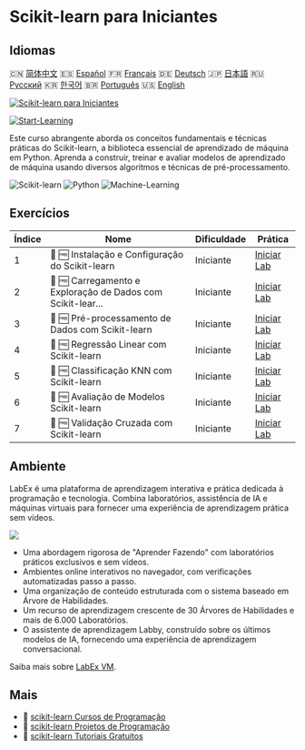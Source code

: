 # Scikit-learn para Iniciantes

## Idiomas

🇨🇳 [简体中文](README_zh.md) 🇪🇸 [Español](README_es.md) 🇫🇷 [Français](README_fr.md) 🇩🇪 [Deutsch](README_de.md) 🇯🇵 [日本語](README_ja.md) 🇷🇺 [Русский](README_ru.md) 🇰🇷 [한국어](README_ko.md) 🇧🇷 [Português](README_pt.md) 🇺🇸 [English](README.md) 

[![Scikit-learn para Iniciantes](https://cover-creator.labex.io/scikit-learn-for-beginners.png?lang=pt)](https://labex.io/pt/courses/scikit-learn-for-beginners)

[![Start-Learning](https://img.shields.io/badge/Start-Learning-whitesmoke?style=for-the-badge)](https://labex.io/pt/courses/scikit-learn-for-beginners)

Este curso abrangente aborda os conceitos fundamentais e técnicas práticas do Scikit-learn, a biblioteca essencial de aprendizado de máquina em Python. Aprenda a construir, treinar e avaliar modelos de aprendizado de máquina usando diversos algoritmos e técnicas de pré-processamento.

![Scikit-learn](https://img.shields.io/badge/Scikit-learn-whitesmoke?style=for-the-badge&logo=scikit-learn)
![Python](https://img.shields.io/badge/Python-whitesmoke?style=for-the-badge&logo=python)
![Machine-Learning](https://img.shields.io/badge/Machine-Learning-whitesmoke?style=for-the-badge&logo=machine-learning)


## Exercícios

|   Índice | Nome                                                        | Dificuldade   | Prática                                                                                                                          |
|----------|-------------------------------------------------------------|---------------|----------------------------------------------------------------------------------------------------------------------------------|
|        1 | 📖 🆓 Instalação e Configuração do Scikit-learn             | Iniciante     | <a target='_blank' href='https://labex.io/pt/tutorials/sklearn-scikit-learn-installation-and-setup-596490'>Iniciar Lab</a>       |
|        2 | 📖 🆓 Carregamento e Exploração de Dados com Scikit-lear... | Iniciante     | <a target='_blank' href='https://labex.io/pt/tutorials/sklearn-scikit-learn-data-loading-and-exploration-596488'>Iniciar Lab</a> |
|        3 | 📖 🆓 Pré-processamento de Dados com Scikit-learn           | Iniciante     | <a target='_blank' href='https://labex.io/pt/tutorials/sklearn-scikit-learn-data-preprocessing-596489'>Iniciar Lab</a>           |
|        4 | 📖 🆓 Regressão Linear com Scikit-learn                     | Iniciante     | <a target='_blank' href='https://labex.io/pt/tutorials/sklearn-scikit-learn-linear-regression-596492'>Iniciar Lab</a>            |
|        5 | 📖 🆓 Classificação KNN com Scikit-learn                    | Iniciante     | <a target='_blank' href='https://labex.io/pt/tutorials/sklearn-scikit-learn-knn-classification-596491'>Iniciar Lab</a>           |
|        6 | 📖 🆓 Avaliação de Modelos Scikit-learn                     | Iniciante     | <a target='_blank' href='https://labex.io/pt/tutorials/sklearn-scikit-learn-model-evaluation-596493'>Iniciar Lab</a>             |
|        7 | 📖 🆓 Validação Cruzada com Scikit-learn                    | Iniciante     | <a target='_blank' href='https://labex.io/pt/tutorials/sklearn-scikit-learn-cross-validation-596487'>Iniciar Lab</a>             |

## Ambiente

LabEx é uma plataforma de aprendizagem interativa e prática dedicada à programação e tecnologia. Combina laboratórios, assistência de IA e máquinas virtuais para fornecer uma experiência de aprendizagem prática sem vídeos.

![](https://tutorial-screenshot.getvm.io/images/vm-1725247253.png)

- Uma abordagem rigorosa de "Aprender Fazendo" com laboratórios práticos exclusivos e sem vídeos.
- Ambientes online interativos no navegador, com verificações automatizadas passo a passo.
- Uma organização de conteúdo estruturada com o sistema baseado em Árvore de Habilidades.
- Um recurso de aprendizagem crescente de 30 Árvores de Habilidades e mais de 6.000 Laboratórios.
- O assistente de aprendizagem Labby, construído sobre os últimos modelos de IA, fornecendo uma experiência de aprendizagem conversacional.

Saiba mais sobre [LabEx VM](https://support.labex.io/using-labex/virtual-machine).

## Mais

- 🔗 [scikit-learn Cursos de Programação](https://github.com/labex-labs/awesome-programming-courses)
- 🔗 [scikit-learn Projetos de Programação](https://github.com/labex-labs/awesome-programming-projects)
- 🔗 [scikit-learn Tutoriais Gratuitos](https://github.com/labex-labs/sklearn-free-tutorials)

